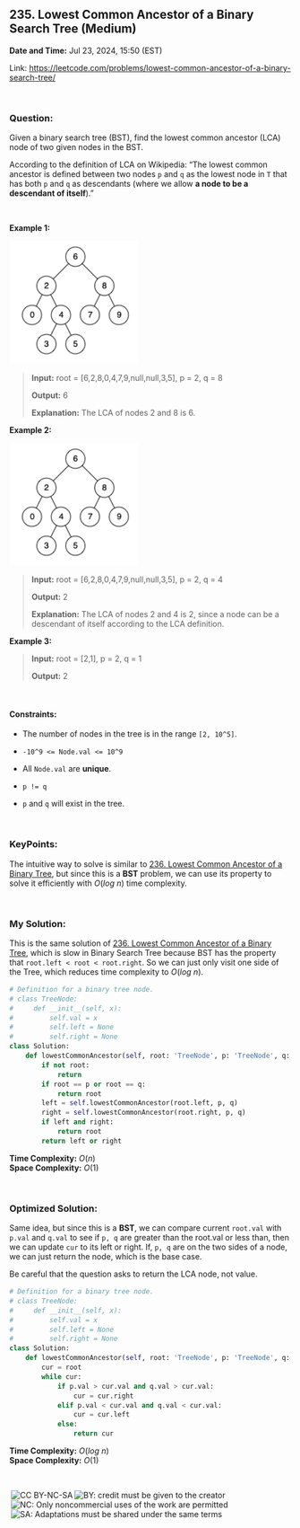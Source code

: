 ## 235. Lowest Common Ancestor of a Binary Search Tree (Medium)
**Date and Time:** Jul 23, 2024, 15:50 (EST)

Link: https://leetcode.com/problems/lowest-common-ancestor-of-a-binary-search-tree/

<br>

### Question:
Given a binary search tree (BST), find the lowest common ancestor (LCA) node of two given nodes in the BST.

According to the definition of LCA on Wikipedia: “The lowest common ancestor is defined between two nodes `p` and `q` as the lowest node in `T` that has both `p` and `q` as descendants (where we allow **a node to be a descendant of itself**).”

<br>

**Example 1:**

<img src="../images/235_1.png" width=230>

> **Input:** root = [6,2,8,0,4,7,9,null,null,3,5], p = 2, q = 8
> 
> **Output:** 6
>
> **Explanation:** The LCA of nodes 2 and 8 is 6.

**Example 2:**

<img src="../images/235_2.png" width=230>

> **Input:** root = [6,2,8,0,4,7,9,null,null,3,5], p = 2, q = 4
> 
> **Output:** 2
>
> **Explanation:** The LCA of nodes 2 and 4 is 2, since a node can be a descendant of itself according to the LCA definition.

**Example 3:**
> **Input:** root = [2,1], p = 2, q = 1
> 
> **Output:** 2

<br>

#### Constraints:
* The number of nodes in the tree is in the range `[2, 10^5]`.

* `-10^9 <= Node.val <= 10^9`

* All `Node.val` are **unique**.

* `p != q`

* `p` and `q` will exist in the tree.

<br>

### KeyPoints: 
The intuitive way to solve is similar to [236. Lowest Common Ancestor of a Binary Tree](./236.Lowest_Common_Ancestor_of_a_Binary_Tree(Medium).md), but since this is a **BST** problem, we can use its property to solve it efficiently with $O(log\ n)$ time complexity.

<br>

### My Solution:
This is the same solution of [236. Lowest Common Ancestor of a Binary Tree](./236.Lowest_Common_Ancestor_of_a_Binary_Tree(Medium).md), which is slow in Binary Search Tree because BST has the property that `root.left < root < root.right`. So we can just only visit one side of the Tree, which reduces time complexity to $O(log\ n)$.
```python
# Definition for a binary tree node.
# class TreeNode:
#     def __init__(self, x):
#         self.val = x
#         self.left = None
#         self.right = None
class Solution:
    def lowestCommonAncestor(self, root: 'TreeNode', p: 'TreeNode', q: 'TreeNode') -> 'TreeNode':
        if not root:
            return
        if root == p or root == q:
            return root
        left = self.lowestCommonAncestor(root.left, p, q)
        right = self.lowestCommonAncestor(root.right, p, q)
        if left and right:
            return root
        return left or right
```
**Time Complexity:** $O(n)$ <br>
**Space Complexity:** $O(1)$

<br>

### Optimized Solution:
Same idea, but since this is a **BST**, we can compare current `root.val` with `p.val` and `q.val` to see if `p, q` are greater than the root.val or less than, then we can update `cur` to its left or right. If, `p, q` are on the two sides of a node, we can just return the node, which is the base case.

Be careful that the question asks to return the LCA node, not value.
```python
# Definition for a binary tree node.
# class TreeNode:
#     def __init__(self, x):
#         self.val = x
#         self.left = None
#         self.right = None
class Solution:
    def lowestCommonAncestor(self, root: 'TreeNode', p: 'TreeNode', q: 'TreeNode') -> 'TreeNode':
        cur = root
        while cur:
            if p.val > cur.val and q.val > cur.val:
                cur = cur.right
            elif p.val < cur.val and q.val < cur.val:
                cur = cur.left
            else:
                return cur
```
**Time Complexity:** $O(log\ n)$ <br>
**Space Complexity:** $O(1)$

<br>

<img style="height:22px!important;margin-left:3px;vertical-align:text-bottom;" src="https://mirrors.creativecommons.org/presskit/icons/cc.svg?ref=chooser-v1" alt="CC BY-NC-SA" title="CC BY-NC-SA"><img style="height:22px!important;margin-left:3px;vertical-align:text-bottom;" src="https://mirrors.creativecommons.org/presskit/icons/by.svg?ref=chooser-v1" alt="BY: credit must be given to the creator" title="BY: credit must be given to the creator"><img style="height:22px!important;margin-left:3px;vertical-align:text-bottom;" src="https://mirrors.creativecommons.org/presskit/icons/nc.svg?ref=chooser-v1" alt="NC: Only noncommercial uses of the work are permitted" title="NC: Only noncommercial uses of the work are permitted"><img style="height:22px!important;margin-left:3px;vertical-align:text-bottom;" src="https://mirrors.creativecommons.org/presskit/icons/sa.svg?ref=chooser-v1" alt="SA: Adaptations must be shared under the same terms" title="SA: Adaptations must be shared under the same terms">